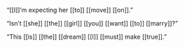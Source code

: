 “[[I]]’m expecting her [[to]] [[move]] [[on]].”

“Isn’t [[she]] [[the]] [[girl]] [[you]] [[want]] [[to]] [[marry]]?”

“This [[is]] [[the]] [[dream]] [[I]] [[must]] make [[true]].”